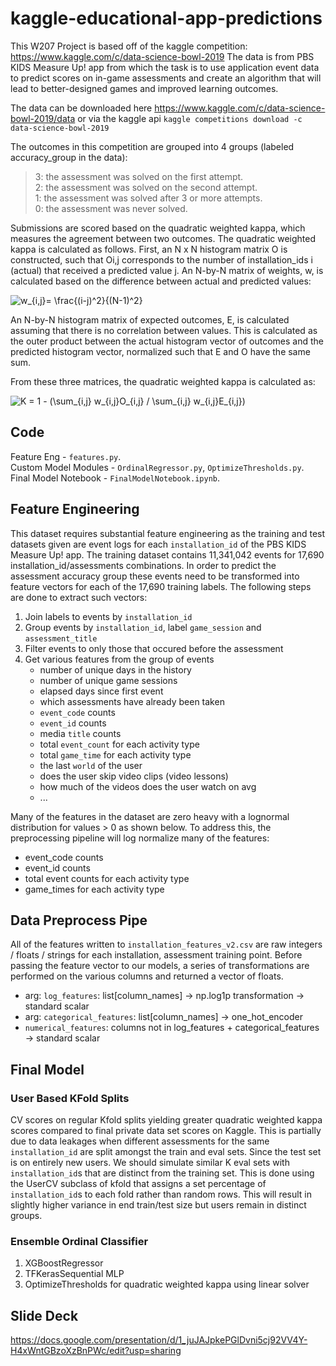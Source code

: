 # kaggle-educational-app-predictions

This W207 Project is based off of the kaggle competition: https://www.kaggle.com/c/data-science-bowl-2019
The data is from PBS KIDS Measure Up! app from which the task is to use application event data to predict scores on in-game assessments and create an algorithm that will lead to better-designed games and improved learning outcomes.

The data can be downloaded here https://www.kaggle.com/c/data-science-bowl-2019/data or via the kaggle api `kaggle competitions download -c data-science-bowl-2019`

The outcomes in this competition are grouped into 4 groups (labeled accuracy_group in the data):

> 3: the assessment was solved on the first attempt.  
> 2: the assessment was solved on the second attempt.  
> 1: the assessment was solved after 3 or more attempts.  
> 0: the assessment was never solved.   

Submissions are scored based on the quadratic weighted kappa, which measures the agreement between two outcomes. The quadratic weighted kappa is calculated as follows. First, an N x N histogram matrix O is constructed, such that Oi,j corresponds to the number of installation_ids i (actual) that received a predicted value j. An N-by-N matrix of weights, w, is calculated based on the difference between actual and predicted values:  
  
<img src="https://latex.codecogs.com/gif.latex?w_{i,j}=&space;\frac{(i-j)^2}{(N-1)^2}" title="w_{i,j}= \frac{(i-j)^2}{(N-1)^2}" />
 
An N-by-N histogram matrix of expected outcomes, E, is calculated assuming that there is no correlation between values.  This is calculated as the outer product between the actual histogram vector of outcomes and the predicted histogram vector, normalized such that E and O have the same sum.

From these three matrices, the quadratic weighted kappa is calculated as: 
  
<img src="https://latex.codecogs.com/gif.latex?K&space;=&space;1&space;-&space;(\sum_{i,j}&space;w_{i,j}O_{i,j}&space;/&space;\sum_{i,j}&space;w_{i,j}E_{i,j})" title="K = 1 - (\sum_{i,j} w_{i,j}O_{i,j} / \sum_{i,j} w_{i,j}E_{i,j})" />

## Code
Feature Eng - `features.py`.  
Custom Model Modules - `OrdinalRegressor.py`, `OptimizeThresholds.py`.  
Final Model Notebook - `FinalModelNotebook.ipynb`.  

## Feature Engineering
This dataset requires substantial feature engineering as the training and test datasets given are event logs for each `installation_id` of the PBS KIDS Measure Up! app. The training dataset contains 11,341,042 events for 17,690 installation_id/assessments combinations. 
In order to predict the assessment accuracy group these events need to be transformed into feature vectors for each of the 17,690 training labels. The following steps are done to extract such vectors:  

1. Join labels to events by `installation_id`
2. Group events by `installation_id`, label `game_session` and `assessment_title`
3. Filter events to only those that occured before the assessment
4. Get various features from the group of events
	- number of unique days in the history
	- number of unique game sessions
	- elapsed days since first event
	- which assessments have already been taken
	- `event_code` counts
	- `event_id` counts
	- media `title` counts
	- total `event_count` for each activity type
	- total `game_time` for each activity type
	- the last `world` of the user
	- does the user skip video clips (video lessons)
	- how much of the videos does the user watch on avg
	- ...  
	
Many of the features in the dataset are zero heavy with a lognormal distribution for values > 0 as shown below. To address this, the preprocessing pipeline will log normalize many of the features:

- event_code counts
- event_id counts
- total event counts for each activity type
- game_times for each activity type

## Data Preprocess Pipe
All of the features written to `installation_features_v2.csv` are raw integers / floats / strings for each installation, assessment training point. Before passing the feature vector to our models, a series of transformations are performed on the various columns and returned a vector of floats.

 - arg: `log_features`: list[column_names] -> np.log1p transformation -> standard scalar
 - arg: `categorical_features`: list[column_names] -> one_hot_encoder
 - `numerical_features`: columns not in log_features + categorical_features -> standard scalar

## Final Model
### User Based KFold Splits
CV scores on regular Kfold splits yielding greater quadratic weighted kappa scores compared to final private data set scores on Kaggle. This is partially due to data leakages when different assessments for the same `installation_id` are split amongst the train and eval sets. Since the test set is on entirely new users. We should simulate similar K eval sets with `installation_id`s that are distinct from the training set. This is done using the UserCV subclass of kfold that assigns a set percentage of `installation_id`s to each fold rather than random rows. This will result in slightly higher variance in end train/test size but users remain in distinct groups.

### Ensemble Ordinal Classifier
1. XGBoostRegressor
2. TFKerasSequential MLP
3. OptimizeThresholds for quadratic weighted kappa using linear solver

## Slide Deck
https://docs.google.com/presentation/d/1_juJAJpkePGlDvni5cj92VV4Y-H4xWntGBzoXzBnPWc/edit?usp=sharing
